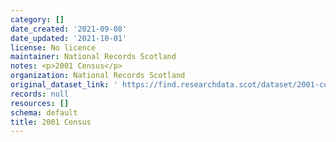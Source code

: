 ```yaml
---
category: []
date_created: '2021-09-08'
date_updated: '2021-10-01'
license: No licence
maintainer: National Records Scotland
notes: <p>2001 Census</p>
organization: National Records Scotland
original_dataset_link: ' https://find.researchdata.scot/dataset/2001-census'
records: null
resources: []
schema: default
title: 2001 Census
---
```

